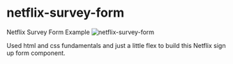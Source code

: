 # netflix-survey-form
Netflix Survey Form Example
![netflix-survey-form](https://github.com/irfanbariss/netflix-survey-form/assets/129832202/ec8dab91-15fd-4d32-92f0-6ef0765e4f86)

Used html and css fundamentals and just a little flex to build this Netflix sign up form component.
